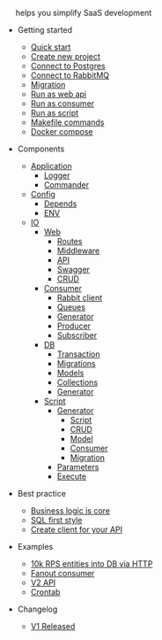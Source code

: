 &nbsp;&nbsp;&nbsp;&nbsp;&nbsp;helps you simplify SaaS development

* Getting started

  * [Quick start](quickstart.md)
  * [Create new project](new_project.md)
  * [Connect to Postgres](connect_postgres.md)
  * [Connect to RabbitMQ](connect_rabbit.md)
  * [Migration](migration.md)
  * [Run as web api](run_as_web.md)
  * [Run as consumer](run_as_consumer.md)
  * [Run as script](run_as_script.md)
  * [Makefile commands](makefile_commands.md)
  * [Docker compose](docker_compose.md)

* Components
  * [Application](application.md)
    * [Logger](logger.md)
    * [Commander](commander.md)
  * [Config](config.md)
    * [Depends](depends.md)
    * [ENV](envs.md)
  * [IO](io.md)
    * [Web](web.md)
      * [Routes](routes.md)
      * [Middleware](middleware.md)
      * [API](api.md)
      * [Swagger](swagger.md)
      * [CRUD](crud.md)
    * [Consumer](consumer.md)
      * [Rabbit client](rabbit_client.md)
      * [Queues](queues.md)
      * [Generator](consumer_generator.md)
      * [Producer](producer.md)
      * [Subscriber](subscriber.md)
    * [DB](db.md)
      * [Transaction](transaction.md)
      * [Migrations](migrations.md)
      * [Models](models.md)
      * [Collections](collections.md)
      * [Generator](db_generator.md)
    * [Script](script.md)
      * [Generator](generators.md)
        * [Script](script_generator.md)
        * [CRUD](crud_generator.md)
        * [Model](model_generator.md)
        * [Consumer](consumer_generator.md)
        * [Migration](migration_generator.md)
      * [Parameters](parameters.md)
      * [Execute](execution.md)

* Best practice
  * [Business logic is core](business_core.md)
  * [SQL first style](sql_first.md)
  * [Create client for your API](create_client.md)

* Examples
  * [10k RPS entities into DB via HTTP](flusher_for_db.md)
  * [Fanout consumer](fanout_consumer.md)
  * [V2 API](v2_api.md)
  * [Crontab](crontab.md)

* Changelog
  * [V1 Released](v1_changelog.md)
